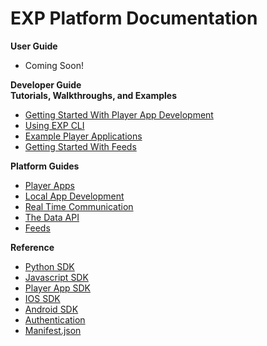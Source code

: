 # EXP Platform Documentation

<div class="row">
  <div class="col-md-12">
    <div class="bs-callout bs-callout-primary">
      <strong>User Guide</strong>
      <ul>
        <li>Coming Soon!</li>
      </ul>
    </div>
  </div>
  <div class="col-md-12">
    <div class="bs-callout bs-callout-primary">
      <strong>Developer Guide</strong>
      <br>
      <div class="row">
        <div class="col-md-6">
          <div class="bs-callout bs-callout">
            <strong>Tutorials, Walkthroughs, and Examples</strong>
            <ul>
              <li><a href="/developers/tutorials/player-apps">Getting Started With Player App Development</a></li>
              <li><a href="https://github.com/scalainc/exp-cli">Using EXP CLI</a></li>
              <li><a href="https://github.com/scalainc/exp-app-boilerplates">Example Player Applications</a></li>
              <li><a href="/developers/tutorials/usingfeeds">Getting Started With Feeds</a></li>
            </ul>
          </div>
        </div>
        <div class="col-md-6">
          <div class="bs-callout">
            <strong>Platform Guides</strong>
            <ul>
              <li><a href="/developers/guides/player-apps">Player Apps</a></li>
              <li><a href="/developers/guides/local-app-development">Local App Development</a></li>
              <li><a href="/developers/guides/real-time-communication">Real Time Communication</a></li>
              <li><a href="/developers/guides/data">The Data API</a></li>
              <li><a href="/developers/guides/feeds">Feeds</a></li>
            </ul>
          </div>
        </div>
        <div class="col-md-6">
          <div class="bs-callout">
            <strong>Reference</strong>
            <ul>
              <li><a href="/developers/reference/python-sdk">Python SDK</a></li>
              <li><a href="/developers/reference/javascript-sdk-1.0.0">Javascript SDK</a></li>
              <li><a href="/developers/reference/player-app-sdk">Player App SDK</a></li>
              <li><a href="/developers/reference/ios-sdk">IOS SDK</a></li>
              <li><a href="/developers/reference/android-sdk">Android SDK</a></li>
              <li><a href="/developers/reference/authentication">Authentication</a></li>
              <li><a href="/developers/reference/manifest">Manifest.json</a></li>
            </ul>
          </div>
        </div>
      </div>
    </div>
  </div>
</div>

